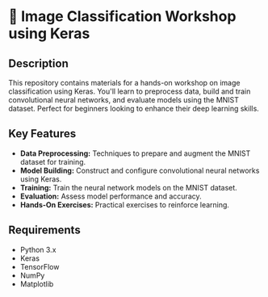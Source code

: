 # 🚀 Image Classification Workshop using Keras

## Description

This repository contains materials for a hands-on workshop on image classification using Keras. You'll learn to preprocess data, build and train convolutional neural networks, and evaluate models using the MNIST dataset. Perfect for beginners looking to enhance their deep learning skills.

## Key Features

- **Data Preprocessing:** Techniques to prepare and augment the MNIST dataset for training.
- **Model Building:** Construct and configure convolutional neural networks using Keras.
- **Training:** Train the neural network models on the MNIST dataset.
- **Evaluation:** Assess model performance and accuracy.
- **Hands-On Exercises:** Practical exercises to reinforce learning.

## Requirements

- Python 3.x
- Keras
- TensorFlow
- NumPy
- Matplotlib
